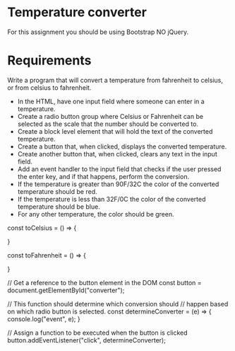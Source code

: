 # Temperature converter
For this assignment you should be using Bootstrap NO jQuery.

# Requirements
Write a program that will convert a temperature from fahrenheit to celsius, or from celsius to fahrenheit.

- In the HTML, have one input field where someone can enter in a temperature.
- Create a radio button group where Celsius or Fahrenheit can be selected as the scale that the number should be converted to.
- Create a block level element that will hold the text of the converted temperature.
- Create a button that, when clicked, displays the converted temperature.
- Create another button that, when clicked, clears any text in the input field.
- Add an event handler to the input field that checks if the user pressed the enter key, and if that happens, perform the conversion.
- If the temperature is greater than 90F/32C the color of the converted temperature should be red.
- If the temperature is less than 32F/0C the color of the converted temperature should be blue.
- For any other temperature, the color should be green.

const toCelsius =  () => {

}

const toFahrenheit =  () => {

}

// Get a reference to the button element in the DOM
const button = document.getElementById("converter");

// This function should determine which conversion should
// happen based on which radio button is selected.
const determineConverter = (e) => {
  console.log("event", e);
}

// Assign a function to be executed when the button is clicked
button.addEventListener("click", determineConverter);
